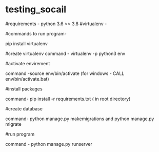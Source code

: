 # testing_socail
#requirements - python 3.6 >> 3.8
#virtualenv -

#commands to run program-

pip install virtualenv

#create virtualenv 
command - virtualenv -p python3 env

#activate envirement

command -source env/bin/activate (for windows - CALL env/bin/activate.bat)

#install packages

command- pip install -r requirements.txt ( in root directory)

#create database

command- python manage.py makemigrations and python manage.py migrate

#run program

command - python manage.py runserver
